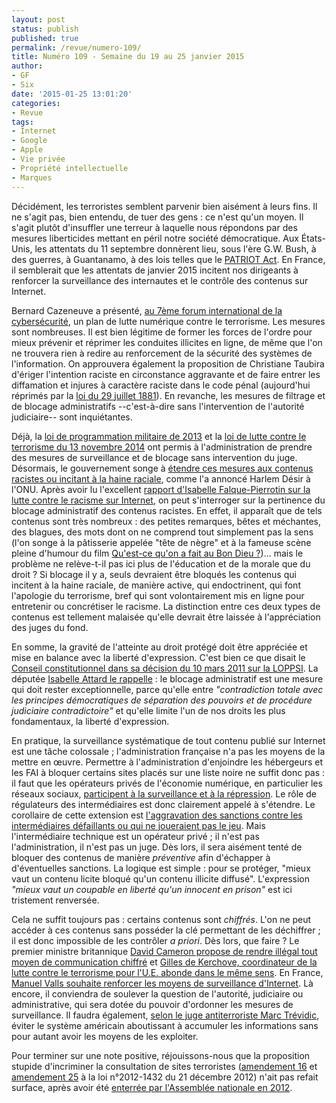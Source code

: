```yaml
---
layout: post
status: publish
published: true
permalink: /revue/numero-109/
title: Numéro 109 - Semaine du 19 au 25 janvier 2015
author:
- GF
- Six
date: '2015-01-25 13:01:20'
categories:
- Revue
tags:
- Internet
- Google
- Apple
- Vie privée
- Propriété intellectuelle
- Marques
---
```



Décidément, les terroristes semblent parvenir bien aisément à leurs fins. Il ne s'agit pas, bien entendu, de tuer des gens : ce n'est qu'un moyen. Il s'agit plutôt d'insuffler une terreur à laquelle nous répondons par des mesures liberticides mettant en péril notre société démocratique. Aux États-Unis, les attentats du 11 septembre donnèrent lieu, sous l'ère G.W. Bush, à des guerres, à Guantanamo, à des lois telles que le [PATRIOT Act](http://fr.wikipedia.org/wiki/USA_PATRIOT_Act). En France, il semblerait que les attentats de janvier 2015 incitent nos dirigeants à renforcer la surveillance des internautes et le contrôle des contenus sur Internet.

Bernard Cazeneuve a présenté, [au 7ème forum international de la cybersécurité](http://www.nextinpact.com/news/92807-cybercriminalite-pistes-cazeneuve-apres-attentats-charlie-hebdo.htm), un plan de lutte numérique contre le terrorisme. Les mesures sont nombreuses. Il est bien légitime de former les forces de l'ordre pour mieux prévenir et réprimer les conduites illicites en ligne, de même que l'on ne trouvera rien à redire au renforcement de la sécurité des systèmes de l'information. On approuvera également la proposition de Christiane Taubira d'ériger l'intention raciste en circonstance aggravante et de faire entrer les diffamation et injures à caractère raciste dans le code pénal (aujourd'hui réprimés par la [loi du 29 juillet 1881](http://www.legifrance.gouv.fr/affichTexte.do?cidTexte=LEGITEXT000006070722&dateTexte=20080312)). En revanche, les mesures de filtrage et de blocage administratifs --c'est-à-dire sans l'intervention de l'autorité judiciaire-- sont inquiétantes. 

Déjà, la [loi de programmation militaire de 2013](http://www.legifrance.gouv.fr/affichTexte.do?cidTexte=JORFTEXT000028338825&dateTexte&categorieLien=id) et la [loi de lutte contre le terrorisme du 13 novembre 2014](http://www.legifrance.gouv.fr/affichTexte.do?cidTexte=JORFTEXT000029754374&dateTexte=&categorieLien=id) ont permis à l'administration de prendre des mesures de surveillance et de blocage sans intervention du juge. Désormais, le gouvernement songe à [étendre ces mesures aux contenus racistes ou incitant à la haine raciale](http://www.nextinpact.com/news/92852-la-france-veut-bien-etendre-blocage-sites-sans-juge.htm), comme l'a annoncé Harlem Désir à l'ONU. Après avoir lu l'excellent [rapport d'Isabelle Falque-Pierrotin sur la lutte contre le racisme sur Internet](http://www.ladocumentationfrancaise.fr/rapports-publics/104000035/), on peut s'interroger sur la pertinence du blocage administratif des contenus racistes. En effet, il apparaît que de tels contenus sont très nombreux : des petites remarques, bêtes et méchantes, des blagues, des mots dont on ne comprend tout simplement pas la sens (l'on songe à la pâtisserie appelée "tête de nègre" et à la fameuse scène pleine d'humour du film [Qu'est-ce qu'on a fait au Bon Dieu ?](http://www.allocine.fr/film/fichefilm_gen_cfilm=222259.html))... mais le problème ne relève-t-il pas ici plus de l'éducation et de la morale que du droit ? Si blocage il y a, seuls devraient être bloqués les contenus qui incitent à la haine raciale, de manière active, qui endoctrinent, qui font l'apologie du terrorisme, bref qui sont volontairement mis en ligne pour entretenir ou concrétiser le racisme. La distinction entre ces deux types de contenus est tellement malaisée qu'elle devrait être laissée à l'appréciation des juges du fond.

En somme, la gravité de l'atteinte au droit protégé doit être appréciée et mise en balance avec la liberté d'expression. C'est bien ce que disait le [Conseil constitutionnel dans sa décision du 10 mars 2011 sur la LOPPSI](http://www.conseil-constitutionnel.fr/decision/2011/2011-625-dc/decision-n-2011-625-dc-du-10-mars-2011.94924.html). La députée [Isabelle Attard le rappelle](http://www.numerama.com/magazine/31988-isabelle-attard-met-en-garde-manuel-valls-contre-la-censure-administrative.html) : le blocage administratif est une mesure qui doit rester exceptionnelle, parce qu'elle entre _"contradiction totale avec les principes démocratiques de séparation des pouvoirs et de procédure judiciaire contradictoire"_ et qu'elle limite l'un de nos droits les plus fondamentaux, la liberté d'expression.

En pratique, la surveillance systématique de tout contenu publié sur Internet est une tâche colossale ; l'administration française n'a pas les moyens de la mettre en œuvre. Permettre à l'administration d'enjoindre les hébergeurs et les FAI à bloquer certains sites placés sur une liste noire ne suffit donc pas : il faut que les opérateurs privés de l'économie numérique, en particulier les réseaux sociaux, [participent à la surveillance et à la répression](http://actualitesdudroit.lamy.fr/Accueil/Articles/tabid/88/articleType/ArticleView/articleId/125706/Lutte-contre-le-terrorisme-appel-a-la-responsabilite-morale-de-Manuel-Valls-aux-acteurs-dinternet.aspx). Le rôle de régulateurs des intermédiaires est donc clairement appelé à s'étendre. Le corollaire de cette extension est [l'aggravation des sanctions contre les intermédiaires défaillants ou qui ne joueraient pas le jeu](http://www.numerama.com/magazine/31980-la-france-confirme-a-l-onu-l-extension-de-la-censure-sans-juge.html). Mais l'intermédiaire technique est un opérateur privé ; il n'est pas l'administration, il n'est pas un juge. Dès lors, il sera aisément tenté de bloquer des contenus de manière _préventive_ afin d'échapper à d'éventuelles sanctions. La logique est simple : pour se protéger, "mieux vaut un contenu licite bloqué qu'un contenu illicite diffusé". L'expression _"mieux vaut un coupable en liberté qu'un innocent en prison"_ est ici tristement renversée.

Cela ne suffit toujours pas : certains contenus sont _chiffrés_. L'on ne peut accéder à ces contenus sans posséder la clé permettant de les déchiffrer ; il est donc impossible de les contrôler _a priori_. Dès lors, que faire ? Le premier ministre britannique [David Cameron propose de rendre illégal tout moyen de communication chiffré](http://www.numerama.com/magazine/31844-david-cameron-veut-bannir-toute-communication-vraiment-privee.html) et [Gilles de Kerchove, coordinateur de la lutte contre le terrorisme pour l'U.E. abonde dans le même sens](http://www.numerama.com/magazine/31982-l-ue-veut-les-cles-pour-dechiffrer-toutes-les-communications-en-ligne.html). En France, [Manuel Valls souhaite renforcer les moyens de surveillance d'Internet](http://www.numerama.com/magazine/31947-manuel-valls-annonce-une-surveillance-renforcee-sur-internet.html). Là encore, il conviendra de soulever la question de l'autorité, judiciaire ou administrative, qui sera dotée du pouvoir d'ordonner les mesures de surveillance. Il faudra également, [selon le juge antiterroriste Marc Trévidic](http://abonnes.lemonde.fr/societe/article/2015/01/21/marc-trevidic-les-capacites-du-judiciaire-sont-limitees_4560156_3224.html?xtmc=trevidic&xtcr=1), éviter le système américain aboutissant à accumuler les informations sans pour autant avoir les moyens de les exploiter.

Pour terminer sur une note positive, réjouissons-nous que la proposition stupide d'incriminer la consultation de sites terroristes ([amendement 16](http://www.assemblee-nationale.fr/14/amendements/0409/16.asp) et [amendement 25](http://www.assemblee-nationale.fr/14/amendements/0409/25.asp) à la loi n°2012-1432 du 21 décembre 2012) n'ait pas refait surface, après avoir été [enterrée par l'Assemblée nationale en 2012](http://www.numerama.com/magazine/24375-sites-terroristes-le-delit-de-visite-reguliere-rejete-a-l-assemblee-nationale.html).












